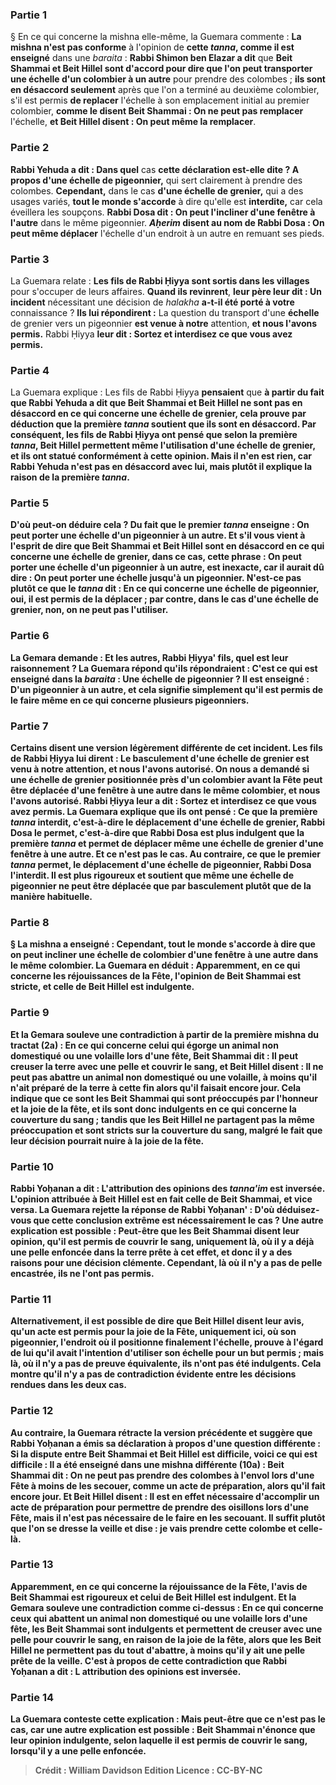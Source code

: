 
### Partie 1
§ En ce qui concerne la mishna elle-même, la Guemara commente : <b>La mishna n'est pas conforme</b> à l'opinion de <b>cette <i>tanna</i>, comme il est enseigné</b> dans une <i>baraita</i> : <b>Rabbi Shimon ben Elazar a dit</b> que <b>Beit Shammai et Beit Hillel sont d'accord pour dire que l'on peut transporter une échelle d'un colombier à un autre</b> pour prendre des colombes ; <b>ils sont en désaccord seulement</b> après que l'on a terminé au deuxième colombier, s'il est permis <b>de replacer</b> l'échelle à son emplacement initial au premier colombier, <b>comme le disent Beit Shammai : On ne peut pas remplacer</b> l'échelle, <b>et Beit Hillel disent : On peut même la remplacer</b>.

### Partie 2
<b>Rabbi Yehuda a dit : Dans quel</b> cas <b>cette déclaration est-elle dite ? A propos d'une échelle de pigeonnier,</b> qui sert clairement à prendre des colombes. <b>Cependant,</b> dans le cas <b>d'une échelle de grenier,</b> qui a des usages variés, <b>tout le monde s'accorde</b> à dire qu'elle est <b>interdite,</b> car cela éveillera les soupçons. <b>Rabbi Dosa dit : On peut l'incliner d'une fenêtre à l'autre</b> dans le même pigeonnier. <b><i>Aḥerim</i> disent au nom de Rabbi Dosa : On peut même déplacer</b> l'échelle d'un endroit à un autre en remuant ses pieds.

### Partie 3
La Guemara relate : <b>Les fils de Rabbi Ḥiyya sont sortis dans les villages</b> pour s'occuper de leurs affaires. <b>Quand ils revinrent</b>, <b>leur père leur dit : Un incident</b> nécessitant une décision de <i>halakha</i> <b>a-t-il été porté à votre</b> connaissance ? <b>Ils lui répondirent :</b> La question du transport d'une <b>échelle</b> de grenier vers un pigeonnier <b>est venue à notre</b> attention, <b>et nous l'avons permis.</b> Rabbi Ḥiyya <b>leur dit : Sortez et interdisez ce que vous avez permis.</b>

### Partie 4
La Guemara explique : Les fils de Rabbi Ḥiyya <b>pensaient</b> que <b>à partir du fait <b>que Rabbi Yehuda a dit</b> que Beit Shammai et Beit Hillel <b>ne sont pas en désaccord en ce qui concerne une échelle de grenier,</b> cela prouve <b>par déduction que</b> la <b>première <i>tanna</i> soutient</b> que <b>ils</b> sont <b>en désaccord. </b> Par conséquent, les fils de Rabbi Ḥiyya ont pensé que selon la première <i>tanna</i>, Beit Hillel permettent même l'utilisation d'une échelle de grenier, et ils ont statué conformément à cette opinion. <b>Mais il n'en est rien,</b> car <b>Rabbi Yehuda</b> n'est pas en désaccord avec lui, mais plutôt <b>il explique</b> la <b>raison de la première <i>tanna</i>.</b>

### Partie 5
<b>D'où</b> peut-on déduire cela ? <b>Du</b> fait <b>que</b> le premier <i>tanna</i> <b>enseigne : On peut porter une échelle d'un pigeonnier à un autre. Et s'il vous vient à l'esprit</b> de dire que Beit Shammai et Beit Hillel <b>sont en désaccord en ce qui concerne une échelle de grenier,</b> dans ce cas, <b>cette phrase</b> : <b>On peut porter une échelle d'un pigeonnier à un autre,</b> est inexacte, car il <b>aurait dû</b> dire : <b>On peut porter une échelle jusqu'à un pigeonnier. N'est-ce pas plutôt ce que</b> le <i>tanna</i> <b>dit :</b> En ce qui concerne <b>une échelle de pigeonnier</b>, <b>oui,</b> il est permis de la déplacer ; par contre, dans le cas d'une <b>échelle de grenier</b>, <b>non,</b> on ne peut pas l'utiliser.

### Partie 6
La Gemara demande : <b>Et les autres,</b> Rabbi Ḥiyya' fils, quel est leur raisonnement ? La Guemara répond qu'ils répondraient : <b>C'est ce qui est enseigné</b> dans la <i>baraita</i> : <b>Une échelle de pigeonnier ?</b> Il <b>est enseigné : D'un pigeonnier à un autre, et</b> cela signifie simplement qu'il est permis de le faire <b>même</b> en ce qui concerne <b>plusieurs pigeonniers.</b>

### Partie 7
<b>Certains disent</b> une version légèrement différente de cet incident. Les fils de Rabbi Ḥiyya <b>lui dirent : Le basculement d'une échelle de grenier est venu à notre</b> attention, <b>et nous l'avons autorisé.</b> On nous a demandé si une échelle de grenier positionnée près d'un colombier avant la Fête peut être déplacée d'une fenêtre à une autre dans le même colombier, et nous l'avons autorisé. Rabbi Ḥiyya <b>leur a dit : Sortez et interdisez ce que vous avez permis.</b> La Guemara explique que <b>ils ont pensé : Ce que la première <i>tanna</i> interdit,</b> c'est-à-dire le déplacement d'une échelle de grenier, <b>Rabbi Dosa le permet,</b> c'est-à-dire que Rabbi Dosa est plus indulgent que la première <i>tanna</i> et permet de déplacer même une échelle de grenier d'une fenêtre à une autre. <b>Et ce n'est pas le cas.</b> Au contraire, <b>ce que le premier <i>tanna</i> permet,</b> le déplacement d'une échelle de pigeonnier, <b>Rabbi Dosa l'interdit.</b> Il est plus rigoureux et soutient que même une échelle de pigeonnier ne peut être déplacée que par basculement plutôt que de la manière habituelle.

### Partie 8
§ La mishna a enseigné : <b>Cependant,</b> tout le monde s'accorde à dire que <b>on peut incliner</b> une échelle de colombier <b>d'une fenêtre à une autre</b> dans le même colombier. La Guemara en déduit : <b>Apparemment, en ce qui concerne les réjouissances de la Fête,</b> l'opinion de <b>Beit Shammai est stricte, et</b> celle de <b>Beit Hillel est indulgente.</b>

### Partie 9
<b>Et</b> la Gemara <b>souleve une contradiction</b> à partir de la première mishna du tractat (2a) : En ce qui concerne <b>celui qui égorge un animal non domestiqué ou une volaille lors d'une fête, Beit Shammai dit : Il peut creuser</b> la terre <b>avec une pelle et couvrir</b> le sang, <b>et Beit Hillel disent : Il ne peut pas abattre</b> un animal non domestiqué ou une volaille, <b>à moins qu'il n'ait préparé de la terre</b> à cette fin <b>alors qu'il faisait encore jour.</b> Cela indique que ce sont les Beit Shammai qui sont préoccupés par l'honneur et la joie de la fête, et ils sont donc indulgents en ce qui concerne la couverture du sang ; tandis que les Beit Hillel ne partagent pas la même préoccupation et sont stricts sur la couverture du sang, malgré le fait que leur décision pourrait nuire à la joie de la fête.

### Partie 10
<b>Rabbi Yoḥanan a dit : L'attribution</b> des <b>opinions</b> des <i>tanna'im</i> <b>est inversée.</b> L'opinion attribuée à Beit Hillel est en fait celle de Beit Shammai, et vice versa. La Guemara rejette la réponse de Rabbi Yoḥanan' : <b>D'où</b> déduisez-vous que cette conclusion extrême est nécessairement le cas ? Une autre explication est possible : <b>Peut-être que les Beit Shammai disent</b> leur opinion, qu'il est permis de couvrir le sang, <b>uniquement là, où il y a</b> déjà <b>une pelle enfoncée</b> dans la terre prête à cet effet, et donc il y a des raisons pour une décision clémente. <b>Cependant, là où il n'y a pas de pelle encastrée,</b> ils ne l'ont <b>pas</b> permis.

### Partie 11
<b>Alternativement,</b> il est possible de dire que <b>Beit Hillel disent</b> leur avis, qu'un acte est permis pour la joie de la Fête, <b>uniquement ici, où son pigeonnier,</b> l'endroit où il positionne finalement l'échelle, <b>prouve</b> à l'égard de <b>lui</b> qu'il avait l'intention d'utiliser son échelle pour un but permis ; <b>mais là,</b> où il n'y a pas de preuve équivalente, ils n'ont <b>pas</b> été indulgents. Cela montre qu'il n'y a pas de contradiction évidente entre les décisions rendues dans les deux cas.

### Partie 12
<b>Au contraire,</b> la Guemara rétracte la version précédente et suggère que Rabbi Yoḥanan a émis sa déclaration à propos d'une question différente : <b>Si</b> la dispute entre Beit Shammai et Beit Hillel <b>est difficile, voici</b> ce qui est <b>difficile :</b> Il a été enseigné dans une mishna différente (10a) : <b>Beit Shammai dit : On ne peut pas prendre</b> des colombes à l'envol lors d'une Fête <b>à moins de les secouer</b>, comme un acte de préparation, <b>alors qu'il fait encore jour. Et Beit Hillel disent :</b> Il est en effet nécessaire d'accomplir un acte de préparation pour permettre de prendre des oisillons lors d'une Fête, mais il n'est pas nécessaire de le faire en les secouant. Il suffit plutôt que l'on se <b>dresse</b> la veille <b>et dise : je</b> vais <b>prendre cette</b> colombe <b>et celle-là</b>.

### Partie 13
<b>Apparemment, en ce qui concerne la réjouissance de la Fête,</b> l'avis de <b>Beit Shammai est rigoureux et</b> celui de <b>Beit Hillel est indulgent. Et</b> la Gemara <b>souleve une contradiction</b> comme ci-dessus : En ce qui concerne <b>ceux qui abattent un animal non domestiqué ou une volaille lors d'une fête,</b> les Beit Shammai sont indulgents et permettent de creuser avec une pelle pour couvrir le sang, en raison de la joie de la fête, alors que les Beit Hillel ne permettent pas du tout d'abattre, à moins qu'il y ait une pelle prête de la veille. C'est à propos de cette contradiction que <b>Rabbi Yoḥanan a dit : L</b> attribution des <b>opinions est inversée.</b>

### Partie 14
La Guemara conteste cette explication : <b>Mais peut-être que ce n'est pas le cas,</b> car une autre explication est possible : <b>Beit Shammai n'énonce</b> que leur opinion indulgente, selon laquelle il est permis de couvrir le sang, <b>lorsqu'il y a une pelle enfoncée.</b>

>Crédit : William Davidson Edition
>Licence : CC-BY-NC